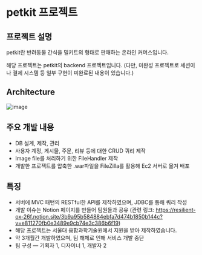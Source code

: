 # petkit 프로젝트

## 프로젝트 설명

  petkit란 반려동물 간식을 밀키트의 형태로 판매하는 온라인 커머스입니다.

  해당 프로젝트는 petkit의 backend 프로젝트입니다. (다만, 미완성 프로젝트로 세션이나 결제 시스템 등 일부 구현이 미완료된 내용이 있습니다.)

## Architecture

  ![image](https://user-images.githubusercontent.com/20418155/172601146-591edc66-01a6-4a7b-a66f-e18d9ef67778.png)


## 주요 개발 내용
  - DB 설계, 제작, 관리
  - 사용자 계정, 게시물, 주문, 리뷰 등에 대한 CRUD 쿼리 제작
  - Image file를 처리하기 위한 FileHandler 제작
  - 개발한 프로젝트를 압축한 .war파일을 FileZilla를 활용해 Ec2 서버로 옮겨 배포


## 특징
  - 서버에 MVC 패턴의 RESTful한 API를 제작하였으며, JDBC를 통해 쿼리 작성
  - 개발 이슈는 Notion 페이지를 만들어 팀원들과 공유
    (관련 링크: https://resilient-ox-26f.notion.site/3b9a95b584884ebfa7d474b1850b144c?v=e811270fb0e3489e9cb74e3c386b6f19)
  - 해당 프로젝트는 서울대 융합과학기술원에서 지원을 받아 제작하였습니다.
  - 약 3개월간 개발하였으며, 팀 해체로 인해 서비스 개발 중단
  - 팀 구성 ― 기획자 1, 디자이너 1, 개발자 2
